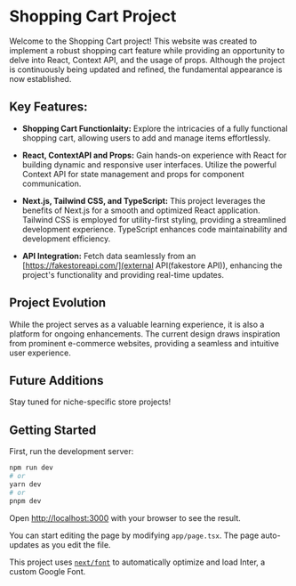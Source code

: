 # Shopping Cart Project
Welcome to the Shopping Cart project! This website was created to implement a robust shopping cart feature while providing an opportunity to delve into React, Context API, and the usage of props. Although the project is continuously being updated and refined, the fundamental appearance is now established.
## Key Features:
- **Shopping Cart Functionlaity:** Explore the intricacies of a fully functional shopping cart, allowing users to add and manage items effortlessly.
- **React, ContextAPI and Props:** Gain hands-on experience with React for building dynamic and responsive user interfaces. Utilize the powerful Context API for state management and props for component communication.
- **Next.js, Tailwind CSS, and TypeScript:** This project leverages the benefits of Next.js for a smooth and optimized React application. Tailwind CSS is employed for utility-first styling, providing a streamlined development experience. TypeScript enhances code maintainability and development efficiency.

- **API Integration:** Fetch data seamlessly from an [https://fakestoreapi.com/](external API(fakestore API)), enhancing the project's functionality and providing real-time updates.

## Project Evolution

While the project serves as a valuable learning experience, it is also a platform for ongoing enhancements. The current design draws inspiration from prominent e-commerce websites, providing a seamless and intuitive user experience.

## Future Additions

Stay tuned for niche-specific store projects!

## Getting Started
First, run the development server:

```bash
npm run dev
# or
yarn dev
# or
pnpm dev
```

Open [http://localhost:3000](http://localhost:3000) with your browser to see the result.

You can start editing the page by modifying `app/page.tsx`. The page auto-updates as you edit the file.

This project uses [`next/font`](https://nextjs.org/docs/basic-features/font-optimization) to automatically optimize and load Inter, a custom Google Font.


